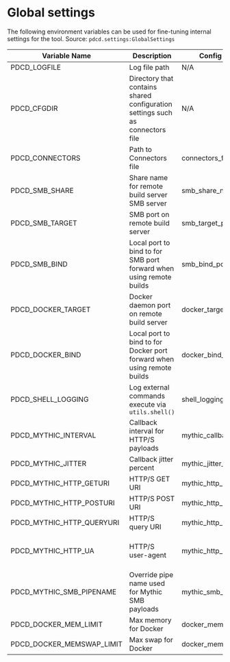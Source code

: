 # Global settings

The following environment variables can be used for fine-tuning internal settings for the tool. Source: `pdcd.settings:GlobalSettings`

|Variable Name|Description|Config Name|Default|
|---|---|---|---|
|PDCD_LOGFILE|Log file path|N/A|.pdcd.log|
|PDCD_CFGDIR|Directory that contains shared configuration settings such as connectors file|N/A|~/.pdcd|
|PDCD_CONNECTORS|Path to Connectors file|connectors_file|PDCD_CFGDIR + "/" + "connectors"|
|PDCD_SMB_SHARE|Share name for remote build server SMB server|smb_share_name|pdcd|
|PDCD_SMB_TARGET|SMB port on remote build server|smb_target_port|445|
|PDCD_SMB_BIND|Local port to bind to for SMB port forward when using remote builds|smb_bind_port|<random high port>|
|PDCD_DOCKER_TARGET|Docker daemon port on remote build server|docker_target_port|2375|
|PDCD_DOCKER_BIND|Local port to bind to for Docker port forward when using remote builds|docker_bind_port|<random high port>|
|PDCD_SHELL_LOGGING|Log external commands execute via `utils.shell()`|shell_logging|True|
|PDCD_MYTHIC_INTERVAL|Callback interval for HTTP/S payloads|mythic_callback_interval|15|
|PDCD_MYTHIC_JITTER|Callback jitter percent|mythic_jitter_percent|30|
|PDCD_MYTHIC_HTTP_GETURI|HTTP/S GET URI|mythic_http_geturi|search|
|PDCD_MYTHIC_HTTP_POSTURI|HTTP/S POST URI|mythic_http_posturi|form|
|PDCD_MYTHIC_HTTP_QUERYURI|HTTP/S query URI|mythic_http_queryuri|query|
|PDCD_MYTHIC_HTTP_UA|HTTP/S user-agent|mythic_http_useragent|Mozilla/5.0 (Windows NT 6.3; Trident/7.0; rv:11.0) like Gecko|
|PDCD_MYTHIC_SMB_PIPENAME|Override pipe name used for Mythic SMB payloads|mythic_smb_pipename|TSVNCache-00000000487ca41a|
|PDCD_DOCKER_MEM_LIMIT|Max memory for Docker|docker_mem_limit|2G|
|PDCD_DOCKER_MEMSWAP_LIMIT|Max swap for Docker|docker_memswap_limit|2G|

